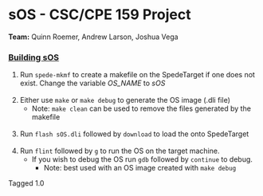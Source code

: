 # sOS - CSC/CPE 159 Project

**Team:** Quinn Roemer, Andrew Larson, Joshua Vega

### <u>Building sOS</u>
1. Run ``spede-mkmf`` to create a makefile on the SpedeTarget if one does not exist. Change the variable *OS_NAME* to *sOS*<br><br>
2. Either use ``make`` or ``make debug`` to generate the OS image (.dli file)
    * Note: ``make clean`` can be used to remove the files generated by the makefile<br><br>
3. Run ``flash sOS.dli`` followed by ``download`` to load the onto SpedeTarget<br><br>
4. Run ``flint`` followed by `g` to run the OS on the target machine.
    * If you wish to debug the OS run ``gdb`` followed by ``continue`` to debug.
        * Note: best used with an OS image created with ``make debug``

Tagged 1.0
